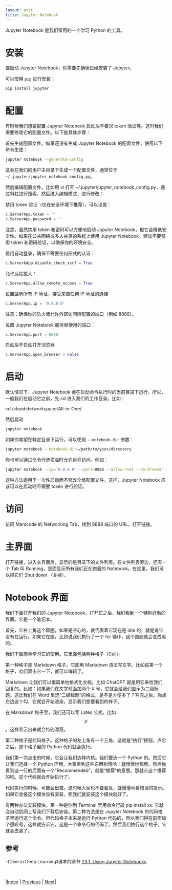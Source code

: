 ```yaml
---
layout: post
title: Jupyter Notebook
---
```


Jupyter Notebook 是我们常用的一个学习 Python 的工具。

# 安装

要启动 Jupyter Notebook，你需要先确保已经安装了 Jupyter。

可以使用 `pip` 进行安装：

```bash
pip install jupyter
```

# 配置

有时候我们想要配置 Jupyter Notebook 启动后不要求 token 验证等。这时我们需要修改它的配置文件。以下是具体步骤：

首先生成配置文件。如果还没有生成 Jupyter Notebook 的配置文件，使用以下命令生成：

```bash
jupyter notebook --generate-config
```

这会在我们的用户主目录下生成一个配置文件，通常位于 `~/.jupyter/jupyter_notebook_config.py`。

然后编辑配置文件。比如用 vi 打开 ~/.jupyter/jupyter_notebook_config.py，通过斜杠进行搜索，然后进入编辑模式，进行修改：

禁用 token 验证（仅在安全环境下推荐），可以设置：

```python
c.ServerApp.token = ''
c.ServerApp.password = ''
```

注意，虽然禁用 token 和密码可以方便地启动 Jupyter Notebook，但它会降低安全性。如果在公共网络或多人共享的系统上使用 Jupyter Notebook，建议不要禁用 token 和密码验证，以确保你的环境安全。

启用自动登录，确保不需要任何形式的认证：

```python
c.ServerkApp.disable_check_xsrf = True
```

允许远程接入：

```python
c.ServerApp.allow_remote_access = True
```

设置监听所有 IP 地址，接受来自任何 IP 地址的连接

```python
c.ServerApp.ip = '0.0.0.0'
```

注意：确保你的防火墙允许外部访问所配置的端口（例如 8888）。

设置 Jupyter Notebook 服务器使用的端口：

```python
c.ServerApp.port = 8888
```

启动后不自动打开浏览器

```python
c.ServerApp.open_browser = False
```

# 启动

默认情况下，Jupyter Notebook 会在启动命令执行时的当前目录下运行。所以，一般我们在启动它之前，先 cd 进入我们的工作目录。比如：

cd /cloudide/workspace/All-in-One/

然后启动

```bash
jupyter notebook
```

如果你希望在特定目录下运行，可以使用 `--notebook-dir` 参数：

```bash
jupyter notebook --notebook-dir=/path/to/your/directory
```

你也可以通过命令行选项临时允许远程访问。例如：

```bash
jupyter notebook --ip='0.0.0.0' --port=8888 --allow-root --no-browser --ServerkApp.token=''
```

这种方法适用于一次性启动而不修改全局配置文件。这样，Jupyter Notebook 应该可以在启动时不需要 token 进行验证。

# 访问

访问 Marscode 的 Networking Tab，找到 8888 端口的 URL，打开链接。

# 主界面

打开链接，进入主界面后，显示的是目录下的文件列表。在文件列表旁边，还有一个 Tab 叫 Running，里面显示所有我们正在跑着的 Notebook。在这里，我们可以把它们 Shut down （关掉）。

# Notebook 界面

我们下面打开我们的 Jupyter Notebook。打开它之后，我们看到一个特别好看的界面。它是一个笔记本。

首先，它右上角这个圆圈，如果是空心的，就代表着它现在是 idle 的，就是说它没有在运行。如果它在跑，比如说我们执行了一个 for 循环，这个圆圈就会变成黑的。

我们下面简单学习它的使用。它里面包括两种格子（Cell）。

第一种格子是 Markdown 格子。它能用 Markdown 语法写文字。比如说第一个格子，咱们双击它一下，就可以编辑了。

Markdown 让我们可以很简单地格式化文档。比如 ChatGPT 就是用它来给我们回复的。比如：如果我们在文字前面加两个 # 号，它就会给我们显示为二级标题。这比我们在 Word 里选“二级标题”的格式，是不是方便多了？写完之后，你点右边这个勾，它就会开始渲染，显示我们想要看到的样子。

在 Markdown 格子里，我们还可以写 Latex 公式。比如 $$\mu$$。这样显示出来就会特别漂亮。

第二种格子是代码格子。这种格子的左上角有一个三角，这就是“执行”按钮。点它之后，这个格子里的 Python 代码就会执行。

我们第一次点击的时候，它会让我们选择内核。我们要选一个 Python 的。然后它让我们选择一个 Python 环境。大家看到这些东西别慌哈！就慢慢地观察。然后你看到这一行的后面有一个“Recommended”，就是“推荐”的意思。那就点这个推荐的吧。这个代码就会开始执行了。

代码执行的时候，可能会出错。这时候大家也不要着急，就慢慢地看错误的提示。如果它会报这个模块没有安装，那我们就安装这个模块就好了。

有两种办法安装模块。第一种是你到 Terminal 里用命令行敲 pip install xx. 它就会自动到网上帮我们下载后安装。第二种方法是在 Jupyter Notebook 的代码格子里运行这个命令。但代码格子本来是运行 Python 代码的，所以我们得在前面加个感叹号，这样就告诉它，这是一个命令行的代码了。然后我们执行这个格子，它就会去装了。

## 参考

-《Dive in Deep Learning》课本的章节 [23.1. Using Jupyter Notebooks](https://d2l.ai/chapter_appendix-tools-for-deep-learning/jupyter.html) 

<br/>

|[Index](../) | [Previous](5-file) | [Next](9-python)|

